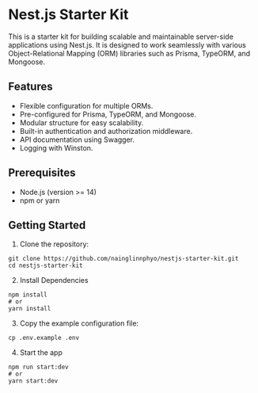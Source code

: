 # Nest.js Starter Kit

This is a starter kit for building scalable and maintainable server-side applications using Nest.js. It is designed to work seamlessly with various Object-Relational Mapping (ORM) libraries such as Prisma, TypeORM, and Mongoose.

## Features

- Flexible configuration for multiple ORMs.
- Pre-configured for Prisma, TypeORM, and Mongoose.
- Modular structure for easy scalability.
- Built-in authentication and authorization middleware.
- API documentation using Swagger.
- Logging with Winston.

## Prerequisites

- Node.js (version >= 14)
- npm or yarn

## Getting Started

1. Clone the repository:
```
git clone https://github.com/nainglinnphyo/nestjs-starter-kit.git
cd nestjs-starter-kit
```

2. Install Dependencies

```
npm install
# or
yarn install
```

3. Copy the example configuration file:

```
cp .env.example .env
```

4. Start the app

```
npm run start:dev
# or
yarn start:dev
```

